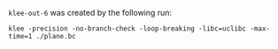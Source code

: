 `klee-out-6` was created by the following run:
```
klee -precision -no-branch-check -loop-breaking -libc=uclibc -max-time=1 ./plane.bc
```
